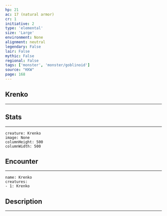 ```yaml
---
hp: 21
ac: 17 (natural armor)
cr: 1
initiative: 2
type: 'elemental'    
size: 'Large'
environment: None
alignment: neutral
legendary: False
lair: False
mythic: False
regional: False
tags: ['monster', 'monster/goblinoid']
source: "KKW"
page: 168
---
```


## Krenko
---



## Stats
---

```statblock
creature: Krenko
image: None
columnHeight: 500
columnWidth: 500
```

## Encounter
---

```encounter-table
name: Krenko
creatures:
- 1: Krenko
```

## Description
---




